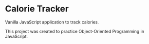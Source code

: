 # Calorie Tracker

Vanilla JavaScript application to track calories.

This project was created to practice Object-Oriented Programming in JavaScript.
